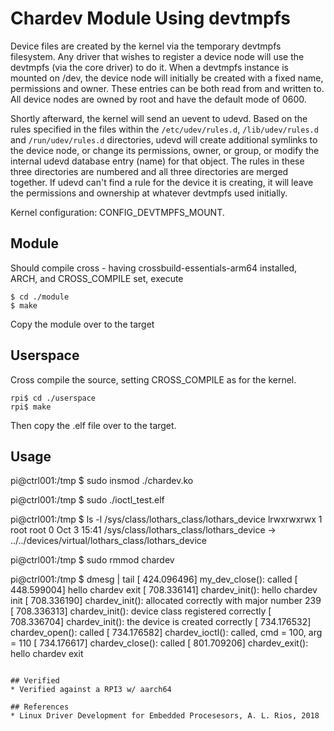 # Chardev Module Using devtmpfs

Device files are created by the kernel via the temporary devtmpfs filesystem. Any driver that wishes to register a device node will use the devtmpfs (via the core
driver) to do it. When a devtmpfs instance is mounted on /dev, the device node will initially be created with a fixed name, permissions and owner. These entries can
be both read from and written to. All device nodes are owned by root and have the default mode of 0600.  

Shortly afterward, the kernel will send an uevent to udevd. Based on the rules specified in the files within the `/etc/udev/rules.d`, `/lib/udev/rules.d` and
`/run/udev/rules.d` directories, udevd will create additional symlinks to the device node, or change its permissions, owner, or group, or modify the internal udevd
database entry (name) for that object. The rules in these three directories are numbered and all three directories are merged together. If udevd can't find a rule
for the device it is creating, it will leave the permissions and ownership at whatever devtmpfs used initially.

Kernel configuration: CONFIG_DEVTMPFS_MOUNT.  

## Module
Should compile cross - having crossbuild-essentials-arm64 installed, ARCH, and CROSS_COMPILE set, execute  
```
$ cd ./module
$ make
```
Copy the module over to the target  

## Userspace
Cross compile the source, setting CROSS_COMPILE as for the kernel.  
```
rpi$ cd ./userspace
rpi$ make
```
Then copy the .elf file over to the target.  

## Usage
pi@ctrl001:/tmp $ sudo insmod ./chardev.ko

pi@ctrl001:/tmp $ sudo ./ioctl_test.elf

pi@ctrl001:/tmp $ ls -l /sys/class/lothars_class/lothars_device
    lrwxrwxrwx 1 root root 0 Oct  3 15:41 /sys/class/lothars_class/lothars_device -> ../../devices/virtual/lothars_class/lothars_device

pi@ctrl001:/tmp $ sudo rmmod chardev

pi@ctrl001:/tmp $ dmesg | tail
    [  424.096496] my_dev_close(): called
    [  448.599004] hello chardev exit
    [  708.336141] chardev_init(): hello chardev init
    [  708.336190] chardev_init(): allocated correctly with major number 239
    [  708.336313] chardev_init(): device class registered correctly
    [  708.336704] chardev_init(): the device is created correctly
    [  734.176532] chardev_open(): called
    [  734.176582] chardev_ioctl(): called, cmd = 100, arg = 110
    [  734.176617] chardev_close(): called
    [  801.709206] chardev_exit(): hello chardev exit
```

## Verified
* Verified against a RPI3 w/ aarch64

## References
* Linux Driver Development for Embedded Procesesors, A. L. Rios, 2018
